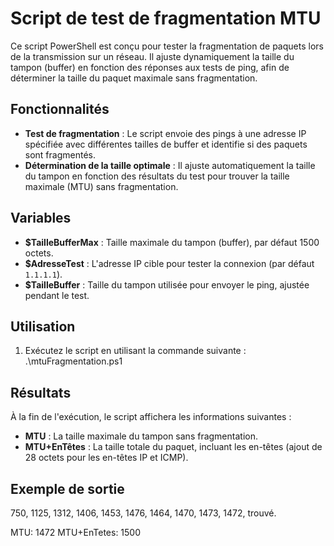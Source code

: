 # Script de test de fragmentation MTU

Ce script PowerShell est conçu pour tester la fragmentation de paquets lors de la transmission sur un réseau. Il ajuste dynamiquement la taille du tampon (buffer) en fonction des réponses aux tests de ping, afin de déterminer la taille du paquet maximale sans fragmentation.

## Fonctionnalités

- **Test de fragmentation** : Le script envoie des pings à une adresse IP spécifiée avec différentes tailles de buffer et identifie si des paquets sont fragmentés.
- **Détermination de la taille optimale** : Il ajuste automatiquement la taille du tampon en fonction des résultats du test pour trouver la taille maximale (MTU) sans fragmentation.

## Variables

- **$TailleBufferMax** : Taille maximale du tampon (buffer), par défaut 1500 octets.
- **$AdresseTest** : L'adresse IP cible pour tester la connexion (par défaut `1.1.1.1`).
- **$TailleBuffer** : Taille du tampon utilisée pour envoyer le ping, ajustée pendant le test.

## Utilisation

1. Exécutez le script en utilisant la commande suivante :
   .\mtuFragmentation.ps1


## Résultats

À la fin de l'exécution, le script affichera les informations suivantes :

- **MTU** : La taille maximale du tampon sans fragmentation.
- **MTU+EnTêtes** : La taille totale du paquet, incluant les en-têtes (ajout de 28 octets pour les en-têtes IP et ICMP).

## Exemple de sortie

750, 1125, 1312, 1406, 1453, 1476, 1464, 1470, 1473, 1472, trouvé.

MTU: 1472
MTU+EnTetes: 1500


